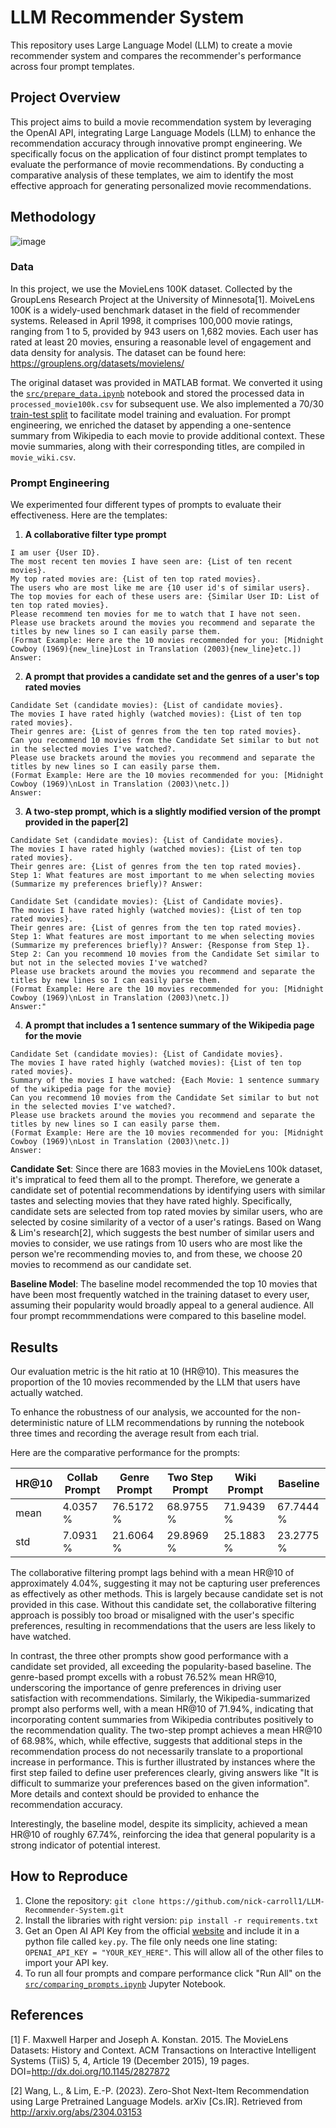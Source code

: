# LLM Recommender System
This repository uses Large Language Model (LLM) to create a movie recommender system and compares the recommender's performance across four prompt templates.

## Project Overview

This project aims to build a movie recommendation system by leveraging the OpenAI API, integrating Large Language Models (LLM) to enhance the recommendation accuracy through innovative prompt engineering. We specifically focus on the application of four distinct prompt templates to evaluate the performance of movie recommendations. By conducting a comparative analysis of these templates, we aim to identify the most effective approach for generating personalized movie recommendations.

## Methodology
![image](https://github.com/nick-carroll1/LLM-Recommender-System/assets/110933007/73024e3a-4c72-450c-8e4f-daade755fa08)

### Data
In this project, we use the MovieLens 100K dataset. Collected by the GroupLens Research Project at the University of Minnesota[1]. MoiveLens 100K is a widely-used benchmark dataset in the field of recommender systems. Released in April 1998, it comprises 100,000 movie ratings, ranging from 1 to 5, provided by 943 users on 1,682 movies. Each user has rated at least 20 movies, ensuring a reasonable level of engagement and data density for analysis. The dataset can be found here: https://grouplens.org/datasets/movielens/

The original dataset was provided in MATLAB format. We converted it using the [```src/prepare_data.ipynb```](https://github.com/nick-carroll1/LLM-Recommender-System/blob/main/src/prepare_data.ipynb) notebook and stored the processed data in ```processed_movie100k.csv``` for subsequent use. We also implemented a 70/30 [train-test split](https://github.com/nick-carroll1/LLM-Recommender-System/blob/main/src/test_train_split.ipynb) to facilitate model training and evaluation. For prompt engineering, we enriched the dataset by appending a one-sentence summary from Wikipedia to each movie to provide additional context. These movie summaries, along with their corresponding titles, are compiled in ```movie_wiki.csv```.

### Prompt Engineering

We experimented four different types of prompts to evaluate their effectiveness. Here are the templates:

1. **A collaborative filter type prompt**

```
I am user {User ID}. 
The most recent ten movies I have seen are: {List of ten recent movies}. 
My top rated movies are: {List of ten top rated movies}. 
The users who are most like me are {10 user id's of similar users}. 
The top movies for each of these users are: {Similar User ID: List of ten top rated movies}. 
Please recommend ten movies for me to watch that I have not seen. 
Please use brackets around the movies you recommend and separate the titles by new lines so I can easily parse them.
(Format Example: Here are the 10 movies recommended for you: [Midnight Cowboy (1969){new_line}Lost in Translation (2003){new_line}etc.]) 
Answer:
```

2. **A prompt that provides a candidate set and the genres of a user's top rated movies**

```
Candidate Set (candidate movies): {List of candidate movies}. 
The movies I have rated highly (watched movies): {List of ten top rated movies}. 
Their genres are: {List of genres from the ten top rated movies}. 
Can you recommend 10 movies from the Candidate Set similar to but not in the selected movies I've watched?. 
Please use brackets around the movies you recommend and separate the titles by new lines so I can easily parse them. 
(Format Example: Here are the 10 movies recommended for you: [Midnight Cowboy (1969)\nLost in Translation (2003)\netc.]) 
Answer:
```

3. **A two-step prompt, which is a slightly modified version of the prompt provided in the paper[2]**

```
Candidate Set (candidate movies): {List of Candidate movies}. 
The movies I have rated highly (watched movies): {List of ten top rated movies}. 
Their genres are: {List of genres from the ten top rated movies}. 
Step 1: What features are most important to me when selecting movies (Summarize my preferences briefly)? Answer:
```

```
Candidate Set (candidate movies): {List of Candidate movies}. 
The movies I have rated highly (watched movies): {List of ten top rated movies}. 
Their genres are: {List of genres from the ten top rated movies}. 
Step 1: What features are most important to me when selecting movies (Summarize my preferences briefly)? Answer: {Response from Step 1}. 
Step 2: Can you recommend 10 movies from the Candidate Set similar to but not in the selected movies I've watched? 
Please use brackets around the movies you recommend and separate the titles by new lines so I can easily parse them. 
(Format Example: Here are the 10 movies recommended for you: [Midnight Cowboy (1969)\nLost in Translation (2003)\netc.]) 
Answer:"
```

4. **A prompt that includes a 1 sentence summary of the Wikipedia page for the movie**

```
Candidate Set (candidate movies): {List of Candidate movies}. 
The movies I have rated highly (watched movies): {List of ten top rated movies}. 
Summary of the movies I have watched: {Each Movie: 1 sentence summary of the wikipedia page for the movie} 
Can you recommend 10 movies from the Candidate Set similar to but not in the selected movies I've watched?. 
Please use brackets around the movies you recommend and separate the titles by new lines so I can easily parse them. 
(Format Example: Here are the 10 movies recommended for you: [Midnight Cowboy (1969)\nLost in Translation (2003)\netc.]) 
Answer:
```

**Candidate Set**: Since there are 1683 movies in the MovieLens 100k dataset, it's impratical to feed them all to the prompt. Therefore, we generate a candidate set of potential recommendations by identifying users with similar tastes and selecting movies that they have rated highly. Specifically, candidate sets are selected from top rated movies by similar users, who are selected by cosine similarity of a vector of a user's ratings. Based on Wang & Lim's research[2], which suggests the best number of similar users and movies to consider, we use ratings from $10$ users who are most like the person we're recommending movies to, and from these, we choose $20$ movies to recommend as our candidate set.

**Baseline Model**: The baseline model recommended the top 10 movies that have been most frequently watched in the training dataset to every user, assuming their popularity would broadly appeal to a general audience. All four prompt recommmendations were compared to this baseline model.



## Results

Our evaluation metric is the hit ratio at 10 (HR@10). This measures the proportion of the 10 movies recommended by the LLM that users have actually watched. 

To enhance the robustness of our analysis, we accounted for the non-deterministic nature of LLM recommendations by running the notebook three times and recording the average result from each trial.

Here are the comparative performance for the prompts:

|      HR@10    | Collab Prompt | Genre Prompt | Two Step Prompt | Wiki Prompt  | Baseline    |
| ------------- | ------------- | ------------ | --------------- | ------------ | ----------- |
|         mean  | 4.0357      % | 76.5172    % | 68.9755       % | 71.9439    % | 67.7444   % |
|         std   | 7.0931      % | 21.6064    % | 29.8969       % | 25.1883    % | 23.2775   % |


The collaborative filtering prompt lags behind with a mean HR@10 of approximately 4.04%, suggesting it may not be capturing user preferences as effectively as other methods. This is largely because candidate set is not provided in this case. Without this candidate set, the collaborative filtering approach is possibly too broad or misaligned with the user's specific preferences, resulting in recommendations that the users are less likely to have watched.

In contrast, the three other prompts show good performance with a candidate set provided, all exceeding the popularity-based baseline. The genre-based prompt excells with a robust 76.52% mean HR@10, underscoring the importance of genre preferences in driving user satisfaction with recommendations. Similarly, the Wikipedia-summarized prompt also performs well, with a mean HR@10 of 71.94%, indicating that incorporating content summaries from Wikipedia contributes positively to the recommendation quality. The two-step prompt achieves a mean HR@10 of 68.98%, which, while effective, suggests that additional steps in the recommendation process do not necessarily translate to a proportional increase in performance. This is further illustrated by instances where the first step failed to define user preferences clearly, giving answers like "It is difficult to summarize your preferences based on the given information". More details and context should be provided to enhance the recommendation accuracy.

Interestingly, the baseline model, despite its simplicity, achieved a mean HR@10 of roughly 67.74%, reinforcing the idea that general popularity is a strong indicator of potential interest.


## How to Reproduce

1. Clone the repository: ```git clone https://github.com/nick-carroll1/LLM-Recommender-System.git```
2. Install the libraries with right version: ```pip install -r requirements.txt```
3. Get an Open AI API Key from the official [website](https://platform.openai.com/api-keys) and include it in a python file called ```key.py```. The file only needs one line stating: ```OPENAI_API_KEY = "YOUR_KEY_HERE"```. This will allow all of the other files to import your API key.
4. To run all four prompts and compare performance click "Run All" on the [```src/comparing_prompts.ipynb```](https://github.com/nick-carroll1/LLM-Recommender-System/blob/main/src/comparing_prompts.ipynb) Jupyter Notebook.


## References

[1] F. Maxwell Harper and Joseph A. Konstan. 2015. The MovieLens Datasets: History and Context. ACM Transactions on Interactive Intelligent Systems (TiiS) 5, 4, Article 19 (December 2015), 19 pages. DOI=http://dx.doi.org/10.1145/2827872

[2] Wang, L., & Lim, E.-P. (2023). Zero-Shot Next-Item Recommendation using Large Pretrained Language Models. arXiv [Cs.IR]. Retrieved from http://arxiv.org/abs/2304.03153
